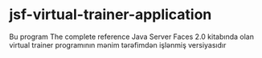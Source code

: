 # jsf-virtual-trainer-application
Bu program The complete reference Java Server Faces 2.0 kitabında olan virtual trainer programının mənim tərəfimdən işlənmiş versiyasıdır 
